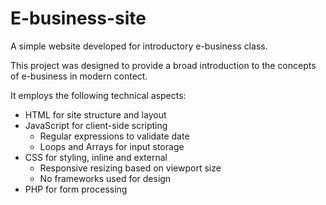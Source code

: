 # E-business-site
A simple website developed for introductory e-business class.

This project was designed to provide a broad introduction to the concepts of e-business in modern contect.

It employs the following technical aspects:
- HTML for site structure and layout
- JavaScript for client-side scripting
  - Regular expressions to validate date
  - Loops and Arrays for input storage
- CSS for styling, inline and external
  - Responsive resizing based on viewport size
  - No frameworks used for design
- PHP for form processing
